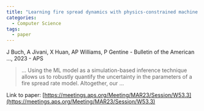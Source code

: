 ```yaml
---
title: "Learning fire spread dynamics with physics-constrained machine learning"
categories:
  - Computer Science
tags:
  - paper
---
```

J Buch, A Jivani, X Huan, AP Williams, P Gentine - Bulletin of the American …, 2023 - APS

>… Using the ML model as a simulation-based inference technique allows us to robustly quantify the uncertainty in the parameters of a fire spread rate model. Altogether, our …

Link to paper: [https://meetings.aps.org/Meeting/MAR23/Session/W53.3](https://meetings.aps.org/Meeting/MAR23/Session/W53.3)
